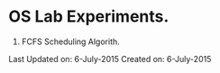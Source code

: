 # OS Lab Experiments.

1. FCFS Scheduling Algorith.


Last Updated on: 6-July-2015
Created on: 6-July-2015
